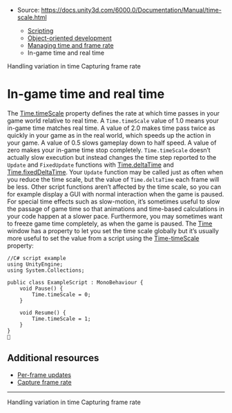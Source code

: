 * Source: https://docs.unity3d.com/6000.0/Documentation/Manual/time-scale.html

  * [Scripting](https://docs.unity3d.com/6000.0/Documentation/Manual/scripting.html)
  * [Object-oriented development](https://docs.unity3d.com/6000.0/Documentation/Manual/object-oriented-development.html)
  * [Managing time and frame rate](https://docs.unity3d.com/6000.0/Documentation/Manual/managing-time-and-frame-rate.html)
  * In-game time and real time


[](https://docs.unity3d.com/6000.0/Documentation/Manual/time-handling-variations.html)
Handling variation in time
[](https://docs.unity3d.com/6000.0/Documentation/Manual/time-capture-frame-rate.html)
Capturing frame rate
# In-game time and real time
The [Time.timeScale](https://docs.unity3d.com/6000.0/Documentation/ScriptReference/Time-timeScale.html) property defines the rate at which time passes in your game world relative to real time. A `Time.timeScale` value of 1.0 means your in-game time matches real time. A value of 2.0 makes time pass twice as quickly in your game as in the real world, which speeds up the action in your game. A value of 0.5 slows gameplay down to half speed. A value of zero makes your in-game time stop completely.
`Time.timeScale` doesn’t actually slow execution but instead changes the time step reported to the `Update` and `FixedUpdate` functions with [Time.deltaTime](https://docs.unity3d.com/6000.0/Documentation/ScriptReference/Time-deltaTime.html) and [Time.fixedDeltaTime](https://docs.unity3d.com/6000.0/Documentation/ScriptReference/Time-fixedDeltaTime.html).
Your `Update` function may be called just as often when you reduce the time scale, but the value of `Time.deltaTime` each frame will be less. Other script functions aren’t affected by the time scale, so you can for example display a GUI with normal interaction when the game is paused.
For special time effects such as slow-motion, it’s sometimes useful to slow the passage of game time so that animations and time-based calculations in your code happen at a slower pace. Furthermore, you may sometimes want to freeze game time completely, as when the game is paused. 
The [Time](https://docs.unity3d.com/6000.0/Documentation/Manual/class-TimeManager.html) window has a property to let you set the time scale globally but it’s usually more useful to set the value from a script using the [Time-timeScale](https://docs.unity3d.com/6000.0/Documentation/ScriptReference/Time-timeScale.html) property:
```
//C# script example
using UnityEngine;
using System.Collections;

public class ExampleScript : MonoBehaviour {
    void Pause() {
        Time.timeScale = 0;
    }
    
    void Resume() {
        Time.timeScale = 1;
    }
}

```

## Additional resources
  * [Per-frame updates](https://docs.unity3d.com/6000.0/Documentation/Manual/time-per-frame-updates.html)
  * [Capture frame rate](https://docs.unity3d.com/6000.0/Documentation/Manual/time-capture-frame-rate.html)


* * *
[](https://docs.unity3d.com/6000.0/Documentation/Manual/time-handling-variations.html)
Handling variation in time
[](https://docs.unity3d.com/6000.0/Documentation/Manual/time-capture-frame-rate.html)
Capturing frame rate
